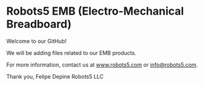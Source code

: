 # Robots5 EMB (Electro-Mechanical Breadboard)

Welcome to our GitHub!

We will be adding files related to our EMB products. 

For more information, contact us at www.robots5.com or info@robots5.com.

Thank you, 
Felipe Depine
Robots5 LLC
